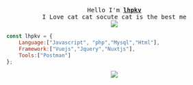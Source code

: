 <p align="center">
 <br>
 <samp>
 Hello I'm <b><a href="">lhpkv</a></b>
  <br>I Love cat cat socute cat is the best me<br>
  <samp>
   
   <img src="https://i.imgur.com/gvVcs1w.gif" >

 ```javascript 
 const lhpkv = {
     Language:["Javascript", "php","Mysql","Html"],
     Framework:["Vuejs","Jquery","Nuxtjs"],
     Tools:["Postman"]
 };
 ```

<p align="center">
     <a href="https://skillicons.dev">
    <img src="https://skillicons.dev/icons?i=js,php,mongodb,mysql,css,html,nodejs,nuxtjs,vuejs" />
  </a>
</p>
 
